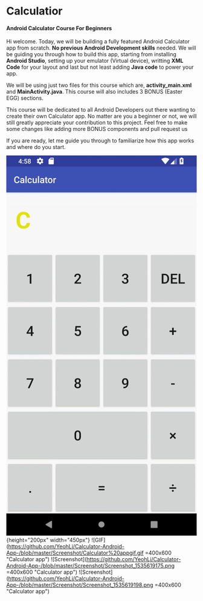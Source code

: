 # Calculatior
#### Android Calculator Course For Beginners 

Hi welcome. Today, we will be building a fully featured Android Calculator app from scratch. **No previous Android Development skills** needed. We will be guiding you through how to build this app, starting from installing **Android Studio**, setting up your emulator (Virtual device), writting **XML Code** for your layout and last but not least adding **Java code** to power your app. 

We will be using just two files for this course which are, **activity_main.xml** and **MainActivity.java**. This course will also includes 3 BONUS (Easter EGG) sections.

This course will be dedicated to all Android Developers out there wanting to create their own Calculator app. No matter are you a beginner or not, we will still greatly appreciate your contribution to this project. Feel free to make some changes like adding more BONUS components and pull request us

If you are ready, let me guide you through to familiarize how this app works and where do you start.


![GIF](https://github.com/YeohLj/Calculator-Android-App-/blob/master/Screenshot/BONUS%20SECTION%20Calculator%20app.gif "Calculator app"){height="200px" width="450px"}
![GIF](https://github.com/YeohLj/Calculator-Android-App-/blob/master/Screenshot/Calculator%20appgif.gif =400x600 "Calculator app")
![Screenshot](https://github.com/YeohLj/Calculator-Android-App-/blob/master/Screenshot/Screenshot_1535619175.png =400x600 "Calculator app")
![Screenshot](https://github.com/YeohLj/Calculator-Android-App-/blob/master/Screenshot/Screenshot_1535619198.png =400x600 "Calculator app")
